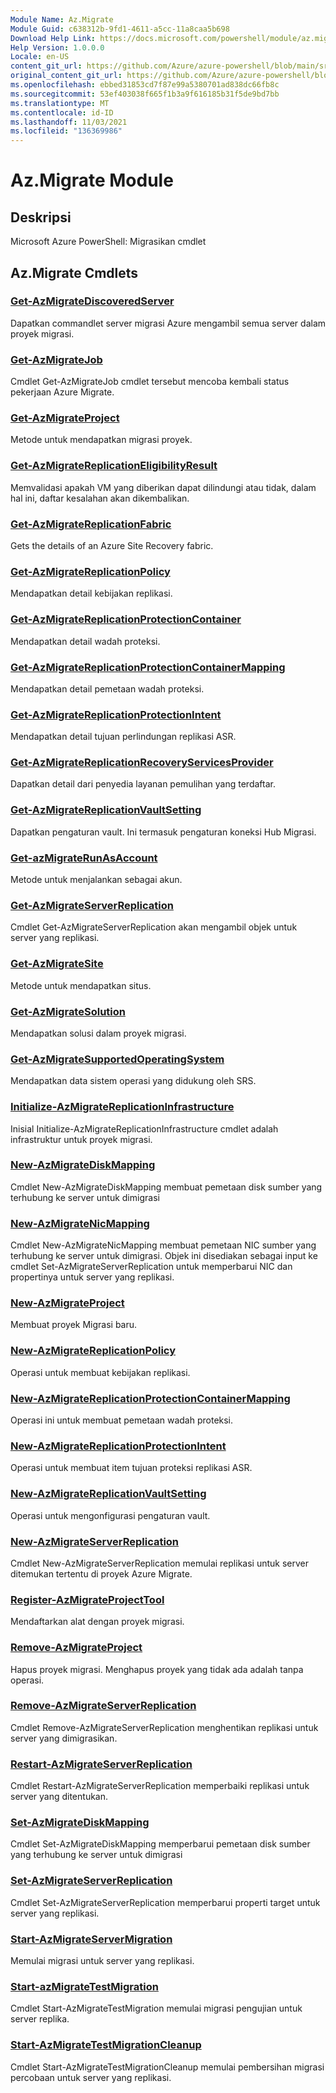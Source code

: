 ```yaml
---
Module Name: Az.Migrate
Module Guid: c638312b-9fd1-4611-a5cc-11a8caa5b698
Download Help Link: https://docs.microsoft.com/powershell/module/az.migrate
Help Version: 1.0.0.0
Locale: en-US
content_git_url: https://github.com/Azure/azure-powershell/blob/main/src/Migrate/help/Az.Migrate.md
original_content_git_url: https://github.com/Azure/azure-powershell/blob/main/src/Migrate/help/Az.Migrate.md
ms.openlocfilehash: ebbed31853cd7f87e99a5380701ad838dc66fb8c
ms.sourcegitcommit: 53ef403038f665f1b3a9f616185b31f5de9bd7bb
ms.translationtype: MT
ms.contentlocale: id-ID
ms.lasthandoff: 11/03/2021
ms.locfileid: "136369986"
---
```

# Az.Migrate Module
## Deskripsi
Microsoft Azure PowerShell: Migrasikan cmdlet

## Az.Migrate Cmdlets
### [Get-AzMigrateDiscoveredServer](Get-AzMigrateDiscoveredServer.md)
Dapatkan commandlet server migrasi Azure mengambil semua server dalam proyek migrasi.

### [Get-AzMigrateJob](Get-AzMigrateJob.md)
Cmdlet Get-AzMigrateJob cmdlet tersebut mencoba kembali status pekerjaan Azure Migrate.

### [Get-AzMigrateProject](Get-AzMigrateProject.md)
Metode untuk mendapatkan migrasi proyek.

### [Get-AzMigrateReplicationEligibilityResult](Get-AzMigrateReplicationEligibilityResult.md)
Memvalidasi apakah VM yang diberikan dapat dilindungi atau tidak, dalam hal ini, daftar kesalahan akan dikembalikan.

### [Get-AzMigrateReplicationFabric](Get-AzMigrateReplicationFabric.md)
Gets the details of an Azure Site Recovery fabric.

### [Get-AzMigrateReplicationPolicy](Get-AzMigrateReplicationPolicy.md)
Mendapatkan detail kebijakan replikasi.

### [Get-AzMigrateReplicationProtectionContainer](Get-AzMigrateReplicationProtectionContainer.md)
Mendapatkan detail wadah proteksi.

### [Get-AzMigrateReplicationProtectionContainerMapping](Get-AzMigrateReplicationProtectionContainerMapping.md)
Mendapatkan detail pemetaan wadah proteksi.

### [Get-AzMigrateReplicationProtectionIntent](Get-AzMigrateReplicationProtectionIntent.md)
Mendapatkan detail tujuan perlindungan replikasi ASR.

### [Get-AzMigrateReplicationRecoveryServicesProvider](Get-AzMigrateReplicationRecoveryServicesProvider.md)
Dapatkan detail dari penyedia layanan pemulihan yang terdaftar.

### [Get-AzMigrateReplicationVaultSetting](Get-AzMigrateReplicationVaultSetting.md)
Dapatkan pengaturan vault.
Ini termasuk pengaturan koneksi Hub Migrasi.

### [Get-azMigrateRunAsAccount](Get-AzMigrateRunAsAccount.md)
Metode untuk menjalankan sebagai akun.

### [Get-AzMigrateServerReplication](Get-AzMigrateServerReplication.md)
Cmdlet Get-AzMigrateServerReplication akan mengambil objek untuk server yang replikasi.

### [Get-AzMigrateSite](Get-AzMigrateSite.md)
Metode untuk mendapatkan situs.

### [Get-AzMigrateSolution](Get-AzMigrateSolution.md)
Mendapatkan solusi dalam proyek migrasi.

### [Get-AzMigrateSupportedOperatingSystem](Get-AzMigrateSupportedOperatingSystem.md)
Mendapatkan data sistem operasi yang didukung oleh SRS.

### [Initialize-AzMigrateReplicationInfrastructure](Initialize-AzMigrateReplicationInfrastructure.md)
Inisial Initialize-AzMigrateReplicationInfrastructure cmdlet adalah infrastruktur untuk proyek migrasi.

### [New-AzMigrateDiskMapping](New-AzMigrateDiskMapping.md)
Cmdlet New-AzMigrateDiskMapping membuat pemetaan disk sumber yang terhubung ke server untuk dimigrasi

### [New-AzMigrateNicMapping](New-AzMigrateNicMapping.md)
Cmdlet New-AzMigrateNicMapping membuat pemetaan NIC sumber yang terhubung ke server untuk dimigrasi.
Objek ini disediakan sebagai input ke cmdlet Set-AzMigrateServerReplication untuk memperbarui NIC dan propertinya untuk server yang replikasi.

### [New-AzMigrateProject](New-AzMigrateProject.md)
Membuat proyek Migrasi baru.

### [New-AzMigrateReplicationPolicy](New-AzMigrateReplicationPolicy.md)
Operasi untuk membuat kebijakan replikasi.

### [New-AzMigrateReplicationProtectionContainerMapping](New-AzMigrateReplicationProtectionContainerMapping.md)
Operasi ini untuk membuat pemetaan wadah proteksi.

### [New-AzMigrateReplicationProtectionIntent](New-AzMigrateReplicationProtectionIntent.md)
Operasi untuk membuat item tujuan proteksi replikasi ASR.

### [New-AzMigrateReplicationVaultSetting](New-AzMigrateReplicationVaultSetting.md)
Operasi untuk mengonfigurasi pengaturan vault.

### [New-AzMigrateServerReplication](New-AzMigrateServerReplication.md)
Cmdlet New-AzMigrateServerReplication memulai replikasi untuk server ditemukan tertentu di proyek Azure Migrate.

### [Register-AzMigrateProjectTool](Register-AzMigrateProjectTool.md)
Mendaftarkan alat dengan proyek migrasi.

### [Remove-AzMigrateProject](Remove-AzMigrateProject.md)
Hapus proyek migrasi.
Menghapus proyek yang tidak ada adalah tanpa operasi.

### [Remove-AzMigrateServerReplication](Remove-AzMigrateServerReplication.md)
Cmdlet Remove-AzMigrateServerReplication menghentikan replikasi untuk server yang dimigrasikan.

### [Restart-AzMigrateServerReplication](Restart-AzMigrateServerReplication.md)
Cmdlet Restart-AzMigrateServerReplication memperbaiki replikasi untuk server yang ditentukan.

### [Set-AzMigrateDiskMapping](Set-AzMigrateDiskMapping.md)
Cmdlet Set-AzMigrateDiskMapping memperbarui pemetaan disk sumber yang terhubung ke server untuk dimigrasi

### [Set-AzMigrateServerReplication](Set-AzMigrateServerReplication.md)
Cmdlet Set-AzMigrateServerReplication memperbarui properti target untuk server yang replikasi.

### [Start-AzMigrateServerMigration](Start-AzMigrateServerMigration.md)
Memulai migrasi untuk server yang replikasi.

### [Start-azMigrateTestMigration](Start-AzMigrateTestMigration.md)
Cmdlet Start-AzMigrateTestMigration memulai migrasi pengujian untuk server replika.

### [Start-AzMigrateTestMigrationCleanup](Start-AzMigrateTestMigrationCleanup.md)
Cmdlet Start-AzMigrateTestMigrationCleanup memulai pembersihan migrasi percobaan untuk server yang replikasi.

